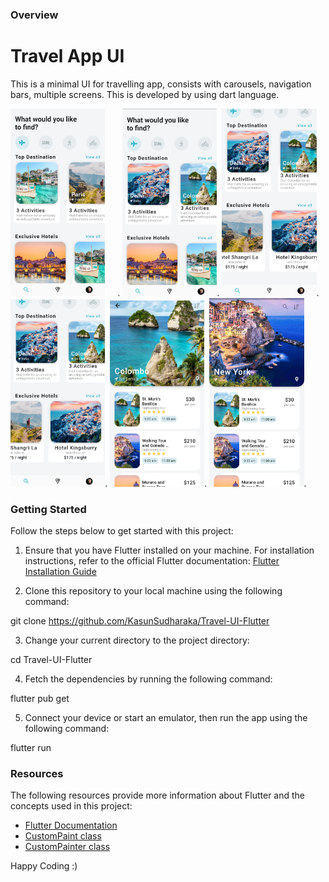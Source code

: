 ### Overview
# Travel App UI

This is a minimal UI for travelling app, consists with carousels, navigation bars, multiple screens. This is developed by using dart language.

<img src="/img/1.png" width="30%" height="30%" style="margin-right:20px">.
<img src="/img/2.png" width="30%" height="30%">.
<img src="/img/3.png" width="30%" height="30%">.
<img src="/img/4.png" width="30%" height="30%">.
<img src="/img/5.png" width="30%" height="30%">.
<img src="/img/6.png" width="30%" height="30%">.

### Getting Started

Follow the steps below to get started with this project:

1. Ensure that you have Flutter installed on your machine. For installation instructions, refer to the official Flutter documentation: [Flutter Installation Guide](https://flutter.dev/docs/get-started/install)

2. Clone this repository to your local machine using the following command:

git clone https://github.com/KasunSudharaka/Travel-UI-Flutter

3. Change your current directory to the project directory:

cd Travel-UI-Flutter

4. Fetch the dependencies by running the following command:

flutter pub get

5. Connect your device or start an emulator, then run the app using the following command:

flutter run

### Resources

The following resources provide more information about Flutter and the concepts used in this project:

- [Flutter Documentation](https://flutter.dev/docs)
- [CustomPaint class](https://api.flutter.dev/flutter/rendering/CustomPaint-class.html)
- [CustomPainter class](https://api.flutter.dev/flutter/rendering/CustomPainter-class.html)

Happy Coding :)
